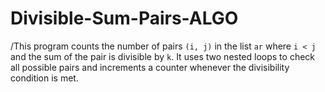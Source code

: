 # Divisible-Sum-Pairs-ALGO

/This program counts the number of pairs `(i, j)` in the list `ar` where `i < j` and the sum of the pair is divisible by `k`. It uses two nested loops to check all possible pairs and increments a counter whenever the divisibility condition is met.
